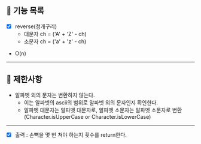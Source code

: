 ## 🚀 기능 목록
* [x] reverse(청개구리) 
  * 대문자 ch = ('A' + 'Z' - ch)
  * 소문자 ch = ('a' + 'z' - ch)
* O(n)

---

## 🚀 제한사항
* 알파벳 외의 문자는 변환하지 않는다.
  * 이는 알파벳의 ascii의 범위로 알파벳 외의 문자인지 확인한다.
  * 알파벳 대문자는 알파벳 대문자로, 알파벳 소문자는 알파벳 소문자로 변환 (Character.isUpperCase or Character.isLowerCase)

---

* [x] 출력 : 손뼉을 몇 번 쳐야 하는지 횟수를 return한다.
